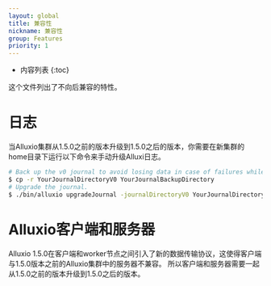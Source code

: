 ```yaml
---
layout: global
title: 兼容性
nickname: 兼容性
group: Features
priority: 1
---
```


* 内容列表
{:toc}

这个文件列出了不向后兼容的特性。

# 日志

当Alluxio集群从1.5.0之前的版本升级到1.5.0之后的版本，你需要在新集群的home目录下运行以下命令来手动升级Alluxi日志。

```bash
# Back up the v0 journal to avoid losing data in case of failures while running journal upgrader.
$ cp -r YourJournalDirectoryV0 YourJournalBackupDirectory
# Upgrade the journal.
$ ./bin/alluxio upgradeJournal -journalDirectoryV0 YourJournalDirectoryV0 
```

# Alluxio客户端和服务器

Alluxio 1.5.0在客户端和worker节点之间引入了新的数据传输协议，这使得客户端与1.5.0版本之前的Alluxio集群中的服务器不兼容。
所以客户端和服务器需要一起从1.5.0之前的版本升级到1.5.0之后的版本。
